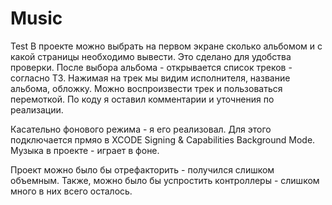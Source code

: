 # Music
Test
В проекте можно выбрать на первом экране сколько альбомом и с какой страницы необходимо вывести. 
Это сделано для удобства проверки.  После выбора альбома - открывается список треков - согласно ТЗ. 
Нажимая на трек мы видим исполнителя, название альбома, обложку. Можно воспроизвести трек и пользоваться перемоткой. 
По коду я оставил комментарии и уточнения по реализации.

Касательно фонового режима - я его реализовал. Для этого подключается прмяо в XCODE Signing & Capabilities Background Mode. Музыка в проекте - играет в фоне. 

Проект можно было бы отрефакторить - получился слишком объемным. Также, можно было бы успростить контроллеры - слишком много в них всего осталось.
